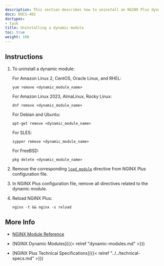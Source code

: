 ```yaml
---
description: This section describes how to uninstall an NGINX Plus dynamic module.
docs: DOCS-402
doctypes:
- task
title: Uninstalling a dynamic module
toc: true
weight: 100
---
```



<span id="uninstall"></span>
## Instructions

1. To uninstall a dynamic module:

   For Amazon Linux 2, CentOS, Oracle Linux, and RHEL:
  
   ```shell
   yum remove <dynamic_module_name>
   ```

   For Amazon Linux 2023, AlmaLinux, Rocky Linux:

   ```shell
   dnf remove <dynamic_module_name>
   ```
   
   For Debian and Ubuntu:
  
   ```shell
   apt-get remove <dynamic_module_name>
   ```

   For SLES:
  
   ```shell
   zypper remove <dynamic_module_name>
   ```

   For FreeBSD:

   ```shell
   pkg delete <dynamic_module_name>
   ```

2. Remove the corresponding [`load_module`](https://nginx.org/en/docs/ngx_core_module.html#load_module) directive from NGINX Plus configuration file.

3. In NGINX Plus configuration file, remove all directives related to the dynamic module.

4. Reload NGINX Plus:

   ```shell
   nginx -t && nginx -s reload
   ```


<span id="info"></span>
## More Info

* [NGINX Module Reference](https://nginx.org/en/docs/)

* [NGINX Dynamic Modules]({{< relref "dynamic-modules.md" >}})

* [NGINX Plus Technical Specifications]({{< relref "../../technical-specs.md" >}})

